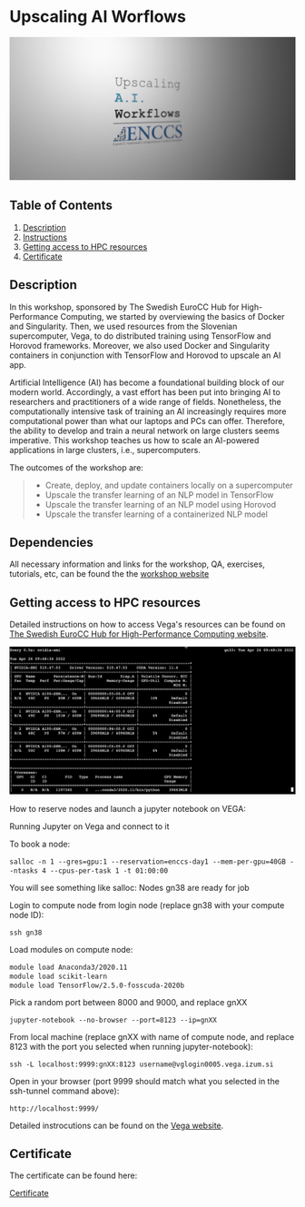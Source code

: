 # Upscaling AI Worflows

![Workshop](images/upscaling-ai-workflows.jpg)

## Table of Contents
1. [Description](#description)
2. [Instructions](#instructions)
3. [Getting access to HPC resources](#installation)
4. [Certificate](#certificate)

<a name="descripton"></a>
## Description

In this workshop, sponsored by The Swedish EuroCC Hub for High-Performance Computing, we started by overviewing the basics of Docker and Singularity. Then, we used resources from the Slovenian supercomputer, Vega, to do distributed training using TensorFlow and Horovod frameworks. 
Moreover, we also used Docker and Singularity containers in conjunction with TensorFlow and Horovod to upscale an AI app.

Artificial Intelligence (AI) has become a foundational building block of our modern world. Accordingly, a vast effort has been put into bringing AI to researchers and practitioners of a wide range of fields. Nonetheless, the computationally intensive task of training an AI increasingly requires more computational power than what our laptops and PCs can offer. Therefore, the ability to develop and train a neural network on large clusters seems imperative. This workshop teaches us how to scale an AI-powered applications in large clusters, i.e., supercomputers.

The outcomes of the workshop are:
> - Create, deploy, and update containers locally on a supercomputer
> - Upscale the transfer learning of an NLP model in TensorFlow
> - Upscale the transfer learning of an NLP model using Horovod
> - Upscale the transfer learning of a containerized NLP model

<a name="instructions"></a>
## Dependencies

All necessary information and links for the workshop, QA, exercises, tutorials, etc, can be found the the [workshop website](https://hackmd.io/@enccs/upscaling-april2022)

<a name="installation"></a>
## Getting access to HPC resources

Detailed instructions on how to access Vega's resources can be found on [The Swedish EuroCC Hub for High-Performance Computing website](https://enccs.se/).

![Workshop](images/distributed-training.png)

How to reserve nodes and launch a jupyter notebook on VEGA:

Running Jupyter on Vega and connect to it

To book a node:
```
salloc -n 1 --gres=gpu:1 --reservation=enccs-day1 --mem-per-gpu=40GB --ntasks 4 --cpus-per-task 1 -t 01:00:00
```
You will see something like salloc: Nodes gn38 are ready for job

Login to compute node from login node (replace gn38 with your compute node ID):
```
ssh gn38
```
Load modules on compute node:
```
module load Anaconda3/2020.11
module load scikit-learn
module load TensorFlow/2.5.0-fosscuda-2020b
```
Pick a random port between 8000 and 9000, and replace gnXX
```
jupyter-notebook --no-browser --port=8123 --ip=gnXX
```
From local machine (replace gnXX with name of compute node, and replace 8123 with the port you selected when running jupyter-notebook):
```
ssh -L localhost:9999:gnXX:8123 username@vglogin0005.vega.izum.si
```
Open in your browser (port 9999 should match what you selected in the ssh-tunnel command above):
```
http://localhost:9999/
```

Detailed instrocutions can be found on the [Vega website](https://doc.vega.izum.si/jupyter/).

<a name="certificate"></a>
## Certificate
The certificate can be found here:

[Certificate](https://github.com/HROlive/Upscaling-AI-Worflows/blob/main/images/certificate-hugo-oliveira.pdf)
